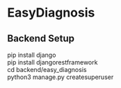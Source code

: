 # EasyDiagnosis

## Backend Setup
pip install django  
pip install djangorestframework  
cd backend/easy_diagnosis  
python3 manage.py createsuperuser    
